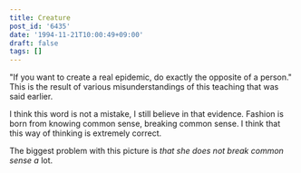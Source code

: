 ```yaml
---
title: Creature
post_id: '6435'
date: '1994-11-21T10:00:49+09:00'
draft: false
tags: []
---
```


"If you want to create a real epidemic, do exactly the opposite of a person." This is the result of various misunderstandings of this teaching that was said earlier.

I think this word is not a mistake, I still believe in that evidence. Fashion is born from knowing common sense, breaking common sense. I think that this way of thinking is extremely correct.

The biggest problem with this picture is _that she does not break common sense a_ lot.
